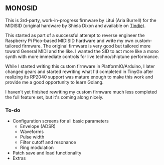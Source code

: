## MONOSID

This is 3rd-party, work-in-progress firmware by Litui (Aria Burrell) for the MIDISID (original hardware by Shiela Dixon and available on [Tindie](https://www.tindie.com/products/shieladixon/midisid-midi-in-2-x-sid-clones/)).

This started as part of a successful attempt to reverse engineer the Raspberry Pi Pico-based MIDISID hardware and write my own custom-tailored firmware. The original firmware is very good but tailored more toward General MIDI and the like. I wanted the SID to act more like a mono synth with more immediate controls for live techno/chiptune performance.

While I started writing this custom firmware in PlatformIO/Arduino, I later changed gears and started rewriting what I'd completed in TinyGo after realizing its RP2040 support was mature enough to make this work and provide me a good opportunity to learn Golang.

I haven't yet finished rewriting my custom firmware much less completed the full feature set, but it's coming along nicely.

### To-do

* Configuration screens for all basic parameters
    * Envelope (ADSR)
    * Waveforms
    * Pulse width
    * Filter cutoff and resonance
    * Ring modulation
 * Patch save and load functionality
 * Extras
